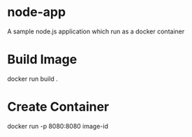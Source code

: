 # node-app
A sample node.js application which run as a docker container

# Build Image 
docker run build .

# Create Container 
docker run -p 8080:8080 image-id